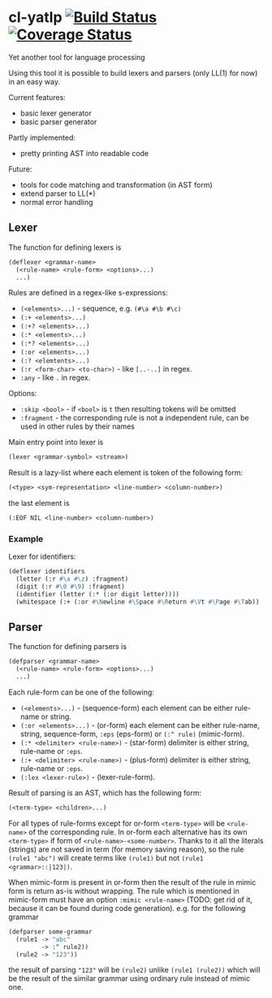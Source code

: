# cl-yatlp [![Build Status](https://travis-ci.org/rsauex/cl-yatlp.svg?branch=master)](https://travis-ci.org/rsauex/cl-yatlp) [![Coverage Status](https://coveralls.io/repos/github/rsauex/cl-yatlp/badge.svg?branch=master)](https://coveralls.io/github/rsauex/cl-yatlp?branch=master)
Yet another tool for language processing

Using this tool it is possible to build lexers and parsers (only LL(1) for now) in
an easy way.

Current features:
- basic lexer generator
- basic parser generator

Partly implemented:
- pretty printing AST into readable code

Future:
- tools for code matching and transformation (in AST form)
- extend parser to LL(*)
- normal error handling

## Lexer
The function for defining lexers is
```lisp
(deflexer <grammar-name>
  (<rule-name> <rule-form> <options>...)
  ...)
```

Rules are defined in a regex-like s-expressions:
- ```(<elements>...)``` - sequence, e.g. ```(#\a #\b #\c)```
- ```(:+ <elements>...)```
- ```(:+? <elements>...)```
- ```(:* <elements>...)```
- ```(:*? <elements>...)```
- ```(:or <elements>...)```
- ```(:? <elemtents>...)```
- ```(:r <form-char> <to-char>)``` - like ```[..-..]``` in regex.
- ```:any``` - like ```.``` in regex.

Options:
- ```:skip <bool>``` - if ```<bool>``` is ```t``` then resulting tokens will be omitted
- ```:fragment``` - the corresponding rule is not a independent rule, can be used in other rules by their names

Main entry point into lexer is
```lisp
(lexer <grammar-symbol> <stream>)
```

Result is a lazy-list where each element is token of the following form:
```lisp
(<type> <sym-representation> <line-number> <column-number>)
```
the last element is
```lisp
(:EOF NIL <line-number> <column-number>)
```

### Example
Lexer for identifiers:
```lisp
(deflexer identifiers
  (letter (:r #\a #\z) :fragment)
  (digit (:r #\0 #\9) :fragment)
  (identifier (letter (:* (:or digit letter))))
  (whitespace (:+ (:or #\Newline #\Space #\Return #\Vt #\Page #\Tab)) :skip t))
```

## Parser
The function for defining parsers is
```lisp
(defparser <grammar-name>
  (<rule-name> <rule-form> <options>...)
  ...)
```

Each rule-form can be one of the following:
- ```(<elements>...)``` - (sequence-form) each element can be either rule-name or string.
- ```(:or <elements>...)``` - (or-form) each element can be either rule-name, string, sequence-form, ```:eps``` (eps-form) or ```(:^ rule)``` (mimic-form).
- ```(:* <delimiter> <rule-name>)``` - (star-form) delimiter is either string, rule-name or ```:eps```.
- ```(:+ <delimiter> <rule-name>)``` - (plus-form) delimiter is either string, rule-name or ```:eps```.
- ```(:lex <lexer-rule>)``` - (lexer-rule-form).

Result of parsing is an AST, which has the following form:
```lisp
(<term-type> <children>...)
```

For all types of rule-forms except for or-form ```<term-type>``` will be ```<rule-name>``` of the corresponding rule. In or-form
each alternative has its own ```<term-type>``` if form of ```<rule-name>-<some-number>```.
Thanks to it all the literals (strings) are not saved in term (for memory saving reason), 
so the rule ```(rule1 "abc")``` will create terms like ```(rule1)``` but not ```(rule1 <grammar>::|123|)```.

When mimic-form is present in or-form then the result of the rule in mimic form is return as-is without wrapping.
The rule which is mentioned in mimic-form must have an option ```:mimic <rule-name>``` (TODO: get rid of it, because it can be found during code generation). 
e.g. for the following grammar
```lisp
(defparser some-grammar
  (rule1 -> "abc"
         -> :^ rule2))
  (rule2 -> "123"))
```
the result of parsing ```"123"``` will be ```(rule2)``` unlike ```(rule1 (rule2))``` which will be the result
of the similar grammar using ordinary rule instead of mimic one.
